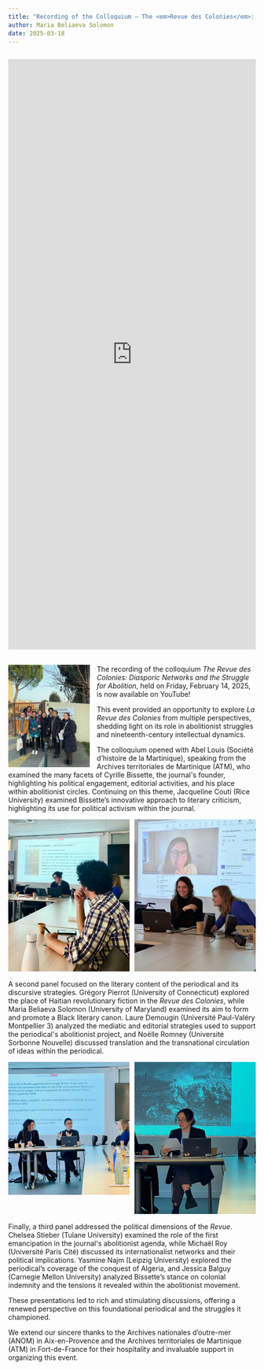 ```yaml
---
title: "Recording of the Colloquium — The <em>Revue des Colonies</em>: Diasporic Networks and the Struggle for Abolition"
author: Maria Beliaeva Solomon
date: 2025-03-18
---
```


<div style="text-align: center; margin: 2em 0; width: 100%">  
  <iframe style="width: 100%; height: 30vh" src="https://www.youtube.com/embed/q_jGZZXbYpg?si=Ugv22Gnl2Aq648b5" title="YouTube video player" frameborder="0" allow="accelerometer; autoplay; clipboard-write; encrypted-media; gyroscope; picture-in-picture; web-share" referrerpolicy="strict-origin-when-cross-origin" allowfullscreen></iframe>
</div>

<div style="width: 33%; float: left; margin-right: 1em">

  <img src="../../../images/news/anom1.jpg" alt="The project team at ANOM" />
  
</div>

The recording of the colloquium *The Revue des Colonies: Diasporic Networks and the Struggle for Abolition*, held on Friday, February 14, 2025, is now available on YouTube!

This event provided an opportunity to explore *La Revue des Colonies* from multiple perspectives, shedding light on its role in abolitionist struggles and nineteenth-century intellectual dynamics.  

The colloquium opened with Abel Louis (Société d’histoire de la Martinique), speaking from the Archives territoriales de Martinique (ATM), who examined the many facets of Cyrille Bissette, the journal's founder, highlighting his political engagement, editorial activities, and his place within abolitionist circles. Continuing on this theme, Jacqueline Couti (Rice University) examined Bissette’s innovative approach to literary criticism, highlighting its use for political activism within the journal.

<div style="display:flex; gap:10px">
  <span style="width: 50%">
    <img src="../../../images/news/anom2.jpg" alt="Laure Demougin and Grégory Pierrot" />  
  </span>
  <span style="width: 50%">
    <img src="../../../images/news/anom3.jpg" alt="Chelsea Stieber and Maria Beliaeva Solomon" />  
  </span>
</div>

A second panel focused on the literary content of the periodical and its discursive strategies. Grégory Pierrot (University of Connecticut) explored the place of Haitian revolutionary fiction in the *Revue des Colonies*, while Maria Beliaeva Solomon (University of Maryland) examined its aim to form and promote a Black literary canon. Laure Demougin (Université Paul-Valéry Montpellier 3) analyzed the mediatic and editorial strategies used to support the periodical's abolitionist project, and Noëlle Romney (Université Sorbonne Nouvelle) discussed translation and the transnational circulation of ideas within the periodical.  

<div style="display:flex; gap:10px">
  <span style="width: 50%">
    <img src="../../../images/news/anom4.jpeg" alt="Maria Beliaeva Solomon and Michaël Roy" />  
  </span>
  <span style="width: 50%">
    <img src="../../../images/news/anom5.jpg" alt="Yasmine Najm" />  
  </span>
</div>

Finally, a third panel addressed the political dimensions of the *Revue*. Chelsea Stieber (Tulane University) examined the role of the first emancipation in the journal's abolitionist agenda, while Michaël Roy (Université Paris Cité) discussed its internationalist networks and their political implications. Yasmine Najm (Leipzig University) explored the periodical’s coverage of the conquest of Algeria, and Jessica Balguy (Carnegie Mellon University) analyzed Bissette’s stance on colonial indemnity and the tensions it revealed within the abolitionist movement.  

These presentations led to rich and stimulating discussions, offering a renewed perspective on this foundational periodical and the struggles it championed.  

We extend our sincere thanks to the Archives nationales d’outre-mer (ANOM) in Aix-en-Provence and the Archives territoriales de Martinique (ATM) in Fort-de-France for their hospitality and invaluable support in organizing this event.